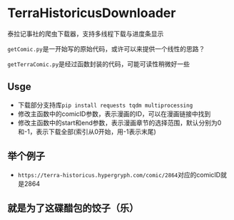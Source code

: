 # TerraHistoricusDownloader
泰拉记事社的爬虫下载器，支持多线程下载与进度条显示

`getComic.py`是一开始写的原始代码，或许可以来提供一个线性的思路？

`getTerraComic.py`是经过函数封装的代码，可能可读性稍微好一些

## Usge
- 下载部分支持库`pip install requests tqdm multiprocessing`
- 修改主函数中的comicID参数，表示漫画的ID，可以在漫画链接中找到
- 修改主函数中的start和end参数，表示漫画章节的选择范围，默认分别为0和-1，表示下载全部(索引从0开始，用-1表示末尾)

## 举个例子
- `https://terra-historicus.hypergryph.com/comic/2864`对应的comicID就是2864

## 就是为了这碟醋包的饺子（乐）
